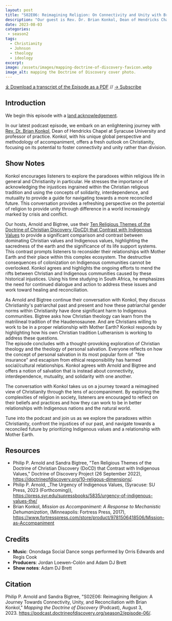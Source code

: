 ```yaml
---
layout: post
title: "S02E06: Reimagining Religion: On Connectivity and Unity with Brian Konkol"
description: "Our guest is Rev. Dr. Brian Konkol, Dean of Hendricks Chapel and Dean of Hendricks Chapel and Professor of Practice at Syracuse University."
date: 2023-08-03
categories: 
 - season2
tags: 
  - Christianity
  - Johnson
  - theology
  - ideology
excerpt: 
image: /assets/images/mapping-doctrine-of-discovery-favicon.webp
image_alt: mapping the Doctrine of Discovery cover photo.
---
```


<div id="buzzsprout-player-13260238"></div><script src="https://www.buzzsprout.com/1926214/13260238-s02e06-reimagining-religion-a-journey-towards-connectivity-unity-and-reconciliation-with-brian-konkol.js?container_id=buzzsprout-player-13260238&player=small" type="text/javascript" charset="utf-8"></script>

[⤓ Download a transcript of the Episode as a PDF](/assets/pdfs/S02E06-Reimagining-Religion-Journey-Towards-Connectivity-Unity-Reconciliation-Brian-Konkol-TRANSCRIPT.pdf) // [→ Subscribe](/subscribe/)

## Introduction
We begin this episode with a [land acknowledgement](https://podcast.doctrineofdiscovery.org/land/).

In our latest podcast episode, we embark on an enlightening journey with [Rev. Dr. Brian Konkol](https://chancellor.syr.edu/university-leadership-2/chancellors-council/brian-konkol/), Dean of Hendricks Chapel at Syracuse University and professor of practice. Konkol, with his unique global perspective and methodology of accompaniment, offers a fresh outlook on Christianity, focusing on its potential to foster connectivity and unity rather than division.

## Show Notes
Konkol encourages listeners to explore the paradoxes within religious life in general and Christianity in particular. He stresses the importance of acknowledging the injustices ingrained within the Christian religious tradition and using the concepts of solidarity, interdependence, and mutuality to provide a guide for navigating towards a more reconciled future. This conversation provides a refreshing perspective on the potential of religion to provide unity through difference in a world increasingly marked by crisis and conflict.

Our hosts, Arnold and Bigtree, use their [Ten Religious Themes of the Doctrine of Christian Discovery (DoCD) that Contrast with Indigenous Values](https://doctrineofdiscovery.org/10-religous-dimensions/) to provide a significant comparison and contrast between dominating Christian values and Indigenous values, highlighting the sacredness of the earth and the significance of its life support systems. This contrast prompts listeners to reconsider their relationships with Mother Earth and their place within this complex ecosystem. The destructive consequences of colonization on Indigenous communities cannot be overlooked. Konkol agrees and highlights the ongoing efforts to mend the rifts between Christian and Indigenous communities caused by these historical injustices. Using his time studying in South Africa, he emphasizes the need for continued dialogue and action to address these issues and work toward healing and reconciliation.

As Arnold and Bigtree continue their conversation with Konkol, they discuss Christianity's patriarchal past and present and how these patriarchal gender norms within Christianity have done significant harm to Indigenous communities. Bigtree asks how Christian theology can learn from the matrilineal tradition of the Haudenosaunee. And are Christians willing to work to be in a proper relationship with Mother Earth? Konkol responds by highlighting how his own Christian tradition Lutheranism is working to address these questions.\
The episode concludes with a thought-provoking exploration of Christian theology and the theology of personal salvation. Everyone reflects on how the concept of personal salvation in its most popular form of  "fire insurance" and escapism from ethical responsibility has harmed social/cultural relationships. Konkol agrees with Arnold and Bigtree and offers a notion of salvation that is instead about connectivity, interdependence, mutuality, and solidarity with one another.

The conversation with Konkol takes us on a journey toward a reimagined view of Christianity through the lens of accompaniment. By exploring the complexities of religion in society, listeners are encouraged to reflect on their beliefs and practices and how they can work to be in better relationships with Indigenous nations and the natural world.

Tune into the podcast and join us as we explore the paradoxes within Christianity, confront the injustices of our past, and navigate towards a reconciled future by prioritizing Indigenous values and a relationship with Mother Earth.

## Resources
- Philip P. Arnold and Sandra Bigtree, "Ten Religious Themes of the Doctrine of Christian Discovery (DoCD) that Contrast with Indigenous Values," Doctrine of Discovery Project (26 September 2022), <https://doctrineofdiscovery.org/10-religous-dimensions/>.
- Philip P. Arnold, _The Urgency of Indigenous Values, (Syracuse: SU Press, 2023 (Forthcoming)), <https://press.syr.edu/supressbooks/5835/urgency-of-indigenous-values-the/>
- Brian Konkol, _Mission as Accompaniment: A Response to Mechanistic Dehumanization_, (Minneapolis: Fortress Press, 2017), <https://www.fortresspress.com/store/product/9781506418506/Mission-as-Accompaniment>

## Credits

- **Music**: Onondaga Social Dance songs performed by Orris Edwards and Regis Cook
- **Producers**: Jordan Loewen-Colón and Adam DJ Brett
- **Show notes**: Adam DJ Brett

## Citation

Philip P. Arnold and Sandra Bigtree, "S02E06: Reimagining Religion: A Journey Towards Connectivity, Unity, and Reconciliation with Brian Konkol," _Mapping the Doctrine of Discovery_ (Podcast), August 3, 2023. <https://podcast.doctrineofdiscovery.org/season2/episode-06/>.

